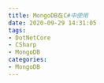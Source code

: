 ```yaml
---
title: MongoDB在C#中使用
date: 2020-09-29 14:31:05
tags:
- DotNetCore
- CSharp
- MongoDB
categories:
- MongoDB
---
```


##


